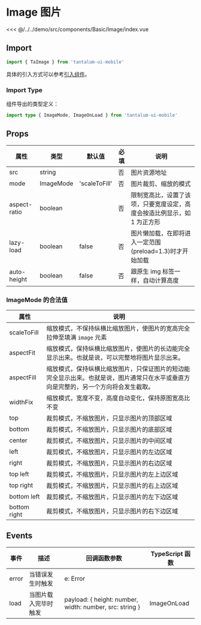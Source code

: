 # Image 图片

<CodeDemo name="Image">

<<< @/../../demo/src/components/Basic/Image/index.vue

</CodeDemo>

## Import

```js
import { TaImage } from 'tantalum-ui-mobile'
```

具体的引入方式可以参考[引入组件](../guide/import.md)。

### Import Type

组件导出的类型定义：

```ts
import type { ImageMode, ImageOnLoad } from 'tantalum-ui-mobile'
```

## Props

| 属性         | 类型      | 默认值        | 必填 | 说明                                                                    |
| ------------ | --------- | ------------- | ---- | ----------------------------------------------------------------------- |
| src          | string    |               | 否   | 图片资源地址                                                            |
| mode         | ImageMode | 'scaleToFill' | 否   | 图片裁剪、缩放的模式                                                    |
| aspect-ratio | boolean   |               | 否   | 限制宽高比，设置了该项，只要宽度设定，高度会按造比例显示，如 1 为正方形 |
| lazy-load    | boolean   | false         | 否   | 图片懒加载，在即将进入一定范围(preload=1.3)时才开始加载                 |
| auto-height  | boolean   | false         | 否   | 跟原生 img 标签一样，自动计算高度                                       |

### ImageMode 的合法值

| 属性         | 说明                                                                                                                                 |
| ------------ | ------------------------------------------------------------------------------------------------------------------------------------ |
| scaleToFill  | 缩放模式，不保持纵横比缩放图片，使图片的宽高完全拉伸至填满 `image` 元素                                                              |
| aspectFit    | 缩放模式，保持纵横比缩放图片，使图片的长边能完全显示出来。也就是说，可以完整地将图片显示出来。                                       |
| aspectFill   | 缩放模式，保持纵横比缩放图片，只保证图片的短边能完全显示出来。也就是说，图片通常只在水平或垂直方向是完整的，另一个方向将会发生截取。 |
| widthFix     | 缩放模式，宽度不变，高度自动变化，保持原图宽高比不变                                                                                 |
| top          | 裁剪模式，不缩放图片，只显示图片的顶部区域                                                                                           |
| bottom       | 裁剪模式，不缩放图片，只显示图片的底部区域                                                                                           |
| center       | 裁剪模式，不缩放图片，只显示图片的中间区域                                                                                           |
| left         | 裁剪模式，不缩放图片，只显示图片的左边区域                                                                                           |
| right        | 裁剪模式，不缩放图片，只显示图片的右边区域                                                                                           |
| top left     | 裁剪模式，不缩放图片，只显示图片的左上边区域                                                                                         |
| top right    | 裁剪模式，不缩放图片，只显示图片的右上边区域                                                                                         |
| bottom left  | 裁剪模式，不缩放图片，只显示图片的左下边区域                                                                                         |
| bottom right | 裁剪模式，不缩放图片，只显示图片的右下边区域                                                                                         |

## Events

| 事件  | 描述                 | 回调函数参数                                            | TypeScript 函数 |
| ----- | -------------------- | ------------------------------------------------------- | --------------- |
| error | 当错误发生时触发     | e: Error                                                |                 |
| load  | 当图片载入完毕时触发 | payload: { height: number, width: number, src: string } | ImageOnLoad     |
